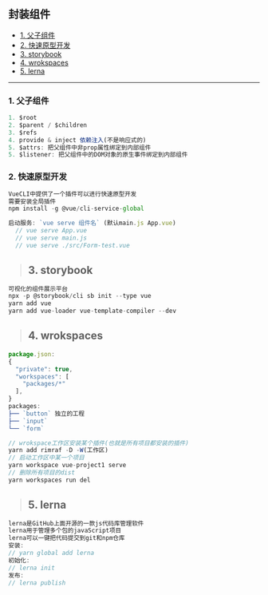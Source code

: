 ## 封装组件
- [1. 父子组件](#1)
- [2. 快速原型开发](#2)
- [3. storybook](#3)
- [4. wrokspaces](#4)
- [5. lerna](#5)

--------

### <div id='1'>1. 父子组件</div>
```js
1. $root
2. $parent / $children
3. $refs
4. provide & inject 依赖注入(不是响应式的)
5. $attrs: 把父组件中非prop属性绑定到内部组件
5. $listener: 把父组件中的DOM对象的原生事件绑定到内部组件
```
### <div id='2'>2. 快速原型开发</div>
```js
VueCLI中提供了一个插件可以进行快速原型开发
需要安装全局插件
npm install -g @vue/cli-service-global

启动服务: `vue serve 组件名` (默认main.js App.vue)
  // vue serve App.vue 
  // vue serve main.js 
  // vue serve ./src/Form-test.vue
```

><h2 id='3'>3. storybook</h2>
```js
可视化的组件展示平台
npx -p @storybook/cli sb init --type vue
yarn add vue
yarn add vue-loader vue-template-compiler --dev
```

><h2 id='4'>4. wrokspaces</h2>
```js
package.json:
{
  "private": true,
  "workspaces": [
    "packages/*"
  ],
}
packages:
├── `button` 独立的工程
├── `input`
└── `form`

// wrokspace工作区安装某个插件(也就是所有项目都安装的插件)
yarn add rimraf -D -W(工作区)
// 启动工作区中某一个项目
yarn workspace vue-project1 serve
// 删除所有项目的dist
yarn workspaces run del
```

><h2 id='5'>5. lerna</h2>
```js
lerna是GitHub上面开源的一款js代码库管理软件
lerna用于管理多个包的javaScript项目
lerna可以一键把代码提交到git和npm仓库
安装: 
// yarn global add lerna
初始化:
// lerna init
发布:
// lerna publish
```

